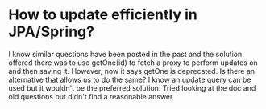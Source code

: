 
# How to update efficiently in JPA/Spring?

I know similar questions have been posted in the past and the solution offered there was to use getOne(id) to fetch a proxy to perform updates on and then saving it. However, now it says getOne is deprecated.
Is there an alternative that allows us to do the same? I know an update query can be used but it wouldn't be the preferred solution.
Tried looking at the doc and old questions but didn't find a reasonable answer

        